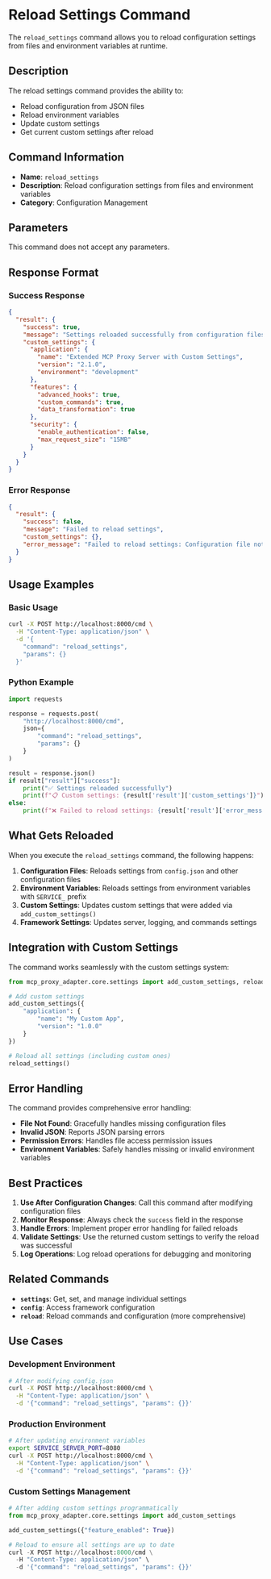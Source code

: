 # Reload Settings Command

The `reload_settings` command allows you to reload configuration settings from files and environment variables at runtime.

## Description

The reload settings command provides the ability to:
- Reload configuration from JSON files
- Reload environment variables
- Update custom settings
- Get current custom settings after reload

## Command Information

- **Name**: `reload_settings`
- **Description**: Reload configuration settings from files and environment variables
- **Category**: Configuration Management

## Parameters

This command does not accept any parameters.

## Response Format

### Success Response

```json
{
  "result": {
    "success": true,
    "message": "Settings reloaded successfully from configuration files and environment variables",
    "custom_settings": {
      "application": {
        "name": "Extended MCP Proxy Server with Custom Settings",
        "version": "2.1.0",
        "environment": "development"
      },
      "features": {
        "advanced_hooks": true,
        "custom_commands": true,
        "data_transformation": true
      },
      "security": {
        "enable_authentication": false,
        "max_request_size": "15MB"
      }
    }
  }
}
```

### Error Response

```json
{
  "result": {
    "success": false,
    "message": "Failed to reload settings",
    "custom_settings": {},
    "error_message": "Failed to reload settings: Configuration file not found"
  }
}
```

## Usage Examples

### Basic Usage

```bash
curl -X POST http://localhost:8000/cmd \
  -H "Content-Type: application/json" \
  -d '{
    "command": "reload_settings",
    "params": {}
  }'
```

### Python Example

```python
import requests

response = requests.post(
    "http://localhost:8000/cmd",
    json={
        "command": "reload_settings",
        "params": {}
    }
)

result = response.json()
if result["result"]["success"]:
    print("✅ Settings reloaded successfully")
    print(f"📋 Custom settings: {result['result']['custom_settings']}")
else:
    print(f"❌ Failed to reload settings: {result['result']['error_message']}")
```

## What Gets Reloaded

When you execute the `reload_settings` command, the following happens:

1. **Configuration Files**: Reloads settings from `config.json` and other configuration files
2. **Environment Variables**: Reloads settings from environment variables with `SERVICE_` prefix
3. **Custom Settings**: Updates custom settings that were added via `add_custom_settings()`
4. **Framework Settings**: Updates server, logging, and commands settings

## Integration with Custom Settings

The command works seamlessly with the custom settings system:

```python
from mcp_proxy_adapter.core.settings import add_custom_settings, reload_settings

# Add custom settings
add_custom_settings({
    "application": {
        "name": "My Custom App",
        "version": "1.0.0"
    }
})

# Reload all settings (including custom ones)
reload_settings()
```

## Error Handling

The command provides comprehensive error handling:

- **File Not Found**: Gracefully handles missing configuration files
- **Invalid JSON**: Reports JSON parsing errors
- **Permission Errors**: Handles file access permission issues
- **Environment Variables**: Safely handles missing or invalid environment variables

## Best Practices

1. **Use After Configuration Changes**: Call this command after modifying configuration files
2. **Monitor Response**: Always check the `success` field in the response
3. **Handle Errors**: Implement proper error handling for failed reloads
4. **Validate Settings**: Use the returned custom settings to verify the reload was successful
5. **Log Operations**: Log reload operations for debugging and monitoring

## Related Commands

- **`settings`**: Get, set, and manage individual settings
- **`config`**: Access framework configuration
- **`reload`**: Reload commands and configuration (more comprehensive)

## Use Cases

### Development Environment

```bash
# After modifying config.json
curl -X POST http://localhost:8000/cmd \
  -H "Content-Type: application/json" \
  -d '{"command": "reload_settings", "params": {}}'
```

### Production Environment

```bash
# After updating environment variables
export SERVICE_SERVER_PORT=8080
curl -X POST http://localhost:8000/cmd \
  -H "Content-Type: application/json" \
  -d '{"command": "reload_settings", "params": {}}'
```

### Custom Settings Management

```python
# After adding custom settings programmatically
from mcp_proxy_adapter.core.settings import add_custom_settings

add_custom_settings({"feature_enabled": True})

# Reload to ensure all settings are up to date
curl -X POST http://localhost:8000/cmd \
  -H "Content-Type: application/json" \
  -d '{"command": "reload_settings", "params": {}}'
``` 